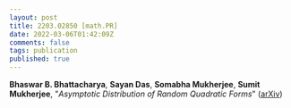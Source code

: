 ```yaml
---
layout: post
title: 2203.02850 [math.PR]
date: 2022-03-06T01:42:09Z
comments: false
tags: publication
published: true
---
```


<b>Bhaswar B. Bhattacharya</b>, <b>Sayan Das</b>, <b>Somabha Mukherjee</b>, <b>Sumit Mukherjee</b>, "<i>Asymptotic Distribution of Random Quadratic Forms</i>" ([arXiv](http://arxiv.org/abs/2203.02850v1))
